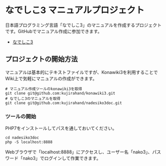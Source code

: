 # なでしこ3 マニュアルプロジェクト

日本語プログラミング言語「なでしこ3」のマニュアルを作成するプロジェクトです。GitHubでマニュアル作成に参加できます。

- [なでしこ3](https://nadesi.com/doc3/)

## プロジェクトの開始方法

マニュアルは基本的にテキストファイルですが、Konawiki3を利用することでWiki上で気軽にマニュアルの作成ができます。

```
# マニュアル作成ツールのkonawiki3を取得
git clone git@github.com:kujirahand/konawiki3.git
# なでしこ3のマニュアルを取得
git clone git@github.com:kujirahand/nadesiko3doc.git
```

### ツールの開始

PHP7をインストールしてパスを通しておいてください。

```
cd nadesiko3doc
php -S localhost:8888
```

Webブラウザで「localhost:8888」にアクセスし、ユーザー名「nako3」、パスワード「nako3」でログインして作業できます。









